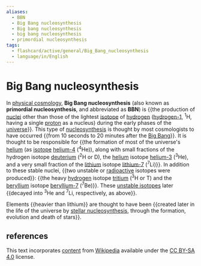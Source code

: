 ```yaml
---
aliases:
  - BBN
  - Big Bang nucleosynthesis
  - Big bang nucleosynthesis
  - big bang nucleosynthesis
  - primordial nucleosynthesis
tags:
  - flashcard/active/general/Big_Bang_nucleosynthesis
  - language/in/English
---
```


# Big Bang nucleosynthesis

In [physical cosmology](physical%20cosmology.md), __Big Bang nucleosynthesis__ (also known as __primordial nucleosynthesis__, and abbreviated as __BBN__) is {{the production of [nuclei](atomic%20nucleus.md) other than those of the lightest [isotope](isotope.md) of [hydrogen](hydrogen.md) ([hydrogen-1](isotopes%20of%20hydrogen.md#hydrogen-1%20(protium)), <sup>1</sup>H, having a single [proton](proton.md) as a nucleus) during the early phases of the [universe](universe.md)}}. This type of [nucleosynthesis](nucleosynthesis.md) is thought by most cosmologists to have occurred {{from 10 seconds to 20 minutes after the [Big Bang](Big%20Bang.md)}}. It is thought to be responsible for {{the formation of most of the universe's [helium](helium.md) (as [isotope](isotopes%20of%20helium.md) [helium-4](helium-4.md) (<sup>4</sup>He)), along with small fractions of the hydrogen isotope [deuterium](deuterium.md) (<sup>2</sup>H or D), the [helium](helium.md) isotope [helium-3](helium-3.md) (<sup>3</sup>He), and a very small fraction of the [lithium](lithium.md) isotope [lithium-7](isotopes%20of%20lithium.md#lithium-7) (<sup>7</sup>Li)}}. In addition to these stable nuclei, {{two unstable or [radioactive](radionuclide.md) isotopes were produced}}: {{the heavy [hydrogen](hydrogen.md) isotope [tritium](tritium.md) (<sup>3</sup>H or T) and the [beryllium](beryllium.md) isotope [beryllium-7](isotopes%20of%20beryllium.md#beryllium-7) (<sup>7</sup>Be)}}. These [unstable isotopes](radionuclide.md) later {{decayed into <sup>3</sup>He and <sup>7</sup>Li, respectively, as above}}. <!--SR:!2024-11-13,67,310!2024-09-28,26,270!2024-09-26,27,270!2024-09-18,20,250!2024-09-24,26,250!2024-10-27,50,290-->

Elements {{heavier than lithium}} are thought to have been {{created later in the life of the universe by [stellar nucleosynthesis](stellar%20nucleosynthesis.md), through the formation, evolution and death of stars}}. <!--SR:!2024-11-14,66,310!2024-11-03,58,310-->

## references

This text incorporates [content](https://en.wikipedia.org/wiki/Big_Bang_nucleosynthesis) from [Wikipedia](Wikipedia.md) available under the [CC BY-SA 4.0](https://creativecommons.org/licenses/by-sa/4.0/) license.
